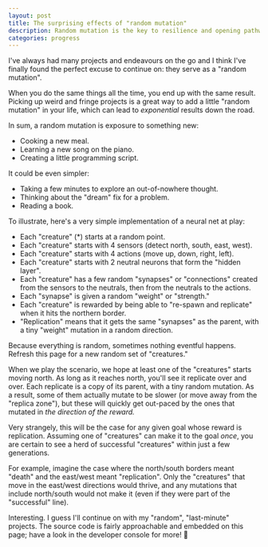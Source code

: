 ```yaml
---
layout: post
title: The surprising effects of "random mutation"
description: Random mutation is the key to resilience and opening pathways with exponential benefits.
categories: progress
---
```


I've always had many projects and endeavours on the go and I think I've finally found the perfect excuse to continue on: they serve as a "random mutation".

When you do the same things all the time, you end up with the same result. Picking up weird and fringe projects is a great way to add a little "random mutation" in your life, which can lead to _exponential_ results down the road.

In sum, a random mutation is exposure to something new:

- Cooking a new meal.
- Learning a new song on the piano.
- Creating a little programming script.

It could be even simpler:

- Taking a few minutes to explore an out-of-nowhere thought.
- Thinking about the "dream" fix for a problem.
- Reading a book.

To illustrate, here's a very simple implementation of a neural net at play:

<div class="overflow-auto bg-gray-800 bg-gradient-to-r from-gray-900 to-sky-900 text-green-400 text-center p-4 lg:p-16 mb-10">
  <code id="neurenv" class="inline-block whitespace-pre text-left leading-none"></code>
</div>

- Each "creature" (*) starts at a random point.
- Each "creature" starts with 4 sensors (detect north, south, east, west).
- Each "creature" starts with 4 actions (move up, down, right, left).
- Each "creature" starts with 2 neutral neurons that form the "hidden layer".
- Each "creature" has a few random "synapses" or "connections" created from the sensors to the neutrals, then from the neutrals to the actions.
- Each "synapse" is given a random "weight" or "strength."
- Each "creature" is rewarded by being able to "re-spawn and replicate" when it hits the northern border.
- "Replication" means that it gets the same "synapses" as the parent, with a tiny "weight" mutation in a random direction.

Because everything is random, sometimes nothing eventful happens. Refresh this page for a new random set of "creatures."

When we play the scenario, we hope at least one of the "creatures" starts moving north. As long as it reaches north, you'll see it replicate over and over. Each replicate is a copy of its parent, with a tiny random mutation. As a result, some of them actually mutate to be slower (or move away from the "replica zone"), but these will quickly get out-paced by the ones that mutated in <em>the direction of the reward.</em>

Very strangely, this will be the case for any given goal whose reward is replication. Assuming one of "creatures" can make it to the goal *once*, you are certain to see a herd of successful "creatures" within just a few generations.

For example, imagine the case where the north/south borders meant "death" and the east/west meant "replication". Only the "creatures" that move in the east/west directions would thrive, and any mutations that include north/south would not make it (even if they were part of the "successful" line).

Interesting. I guess I'll continue on with my "random", "last-minute" projects. The source code is fairly approachable and embedded on this page; have a look in the developer console for more! 👻

<!--
- starting location doesn't matter so much
- starting attributes matter a lot
- learning/time matters a lot
- no goal, only longevity/replication
- mutation
- Sensors are zeroed between generations
-->

<script type="text/javascript">
  const CLEAR_SCREEN = '\033[2J'

  const shuffle = (arr, n) => arr.sort(() => 0.5 - Math.random()).slice(0, n)
  const rand = (min, max) => Math.random() * (max - min) + min
  const randInt = (min, max) => parseInt(rand(min, max))
  const createArray = (length, func) => Array.apply(null, { length }).map(func)

  const DIRECTION_NORTH = 'NORTH'
  const DIRECTION_SOUTH = 'SOUTH'
  const DIRECTION_EAST = 'EAST'
  const DIRECTION_WEST = 'WEST'

  class Neuron {
    constructor(name, value = 0) {
      this.name = name
      this.value = value
    }

    nameWithType() {
      return `${this.constructor.name}:${this.name}`
    }

    getValue() {
      return this.value
    }

    setValue(value) {
      this.value = value

      return this.value
    }

    addValue(value) {
      this.setValue((this.getValue() || 0) + value)
    }

    zeroValue() {
      this.value = 0
    }
  }

  Neuron.fromSource = (source, value) => {
    return new Neuron(source.name, source.value)
  }

  class Sensor extends Neuron {
    constructor(name, func) {
      super(name, 0)

      this.func = func
    }

    setValue(creature) {
      if (typeof this.func === 'function') {
        this.value = this.func.call(this, creature)
      }

      return this.getValue()
    }
  }

  Sensor.fromSource = (source) => {
    return new Sensor(source.name, source.func)
  }

  class Action extends Neuron {
    constructor(name, func) {
      super(name, 0)

      this.func = func
    }

    act(creature) {
      this.func.call(this, creature)
    }
  }

  Action.fromSource = (source) => {
    return new Action(source.name, source.func)
  }

  class Synapse {
    constructor(from, to, weight) {
      this.from = from
      this.to = to
      this.weight = weight
    }
  }

  Synapse.fromSourceWithMutation = (source, neurons, mutation) => {
    const from = neurons.find((n) => n.name === source.from.name)
    const to = neurons.find((n) => n.name === source.to.name)

    return new Synapse(from, to, source.weight + (source.weight * (mutation * (Math.random() > 0.5 ? 1 : -1))))
  }

  class Brain {
    constructor(sensors, urges, innerNeurons, synapses) {
      this.sensors = sensors
      this.innerNeurons = innerNeurons
      this.urges = urges
      this.synapses = synapses
    }

    fire(creature) {
      const weightedUrges = createArray(this.urges.length, () => 0)

      this.sensors
        .concat(this.innerNeurons)
        .concat(this.urges)
        .forEach((n) => n.zeroValue())

      this.sensors
        .forEach((s) => s.setValue(creature))

      // for multiple layers, this could be looping the layers,
      // then looping the synapses to it, from it
      this.synapses.forEach((synapse) => {
        synapse.to.addValue(synapse.from.getValue() * synapse.weight)
      })

      this.urges.forEach((urge) => {
        urge.setValue(Math.abs(Math.tanh(urge.value)))
      })

      return this.urges
       // TODO: filter by some activation function?
        .filter((u) => u.getValue() > 0.25)
    }

    log() {
      console.log(
        this.synapses.map((s) => {
          return [s.from.nameWithType(), s.weight.toFixed(1), s.to.nameWithType()].join(' -> ')
        }).join('\n')
      )
    }
  }

  Brain.fromOptions = (options) => {
    if (!options.sensors.length) throw new Error('No sensors supplied')
    if (!options.urges.length) throw new Error('No urges supplied')

    const sensors = options.sensors
    const innerNeurons = options.innerNeurons || createArray(options.power, (_, index) => new Neuron(`INNER_${index}`))
    const urges = options.urges
    const synapses = options.synapses || []

    if (!synapses.length) {
      shuffle(sensors, randInt(1, sensors.length))
        .forEach((sensor) => {
          shuffle(innerNeurons, randInt(1, innerNeurons.length))
            .forEach((innerNeuron) => synapses.push(new Synapse(sensor, innerNeuron, Math.random())))
        })

      shuffle(innerNeurons, randInt(0, innerNeurons.length))
        .forEach((innerNeuronFrom) => {
          shuffle(innerNeurons, randInt(0, innerNeurons.length))
            .filter((n) => n !== innerNeuronFrom)
            .forEach((innerNeuronTo) => synapses.push(new Synapse(innerNeuronFrom, innerNeuronTo, Math.random())))
        })

      shuffle(innerNeurons, randInt(1, innerNeurons.length))
        .forEach((innerNeuron) => {
          shuffle(urges, randInt(1, urges.length))
            .forEach((action) => synapses.push(new Synapse(innerNeuron, action, Math.random())))
        })
    }

    return new Brain(sensors, urges, innerNeurons, synapses)
  }

  class Creature {
    constructor(world, brain, color) {
      this.world = world
      this.brain = brain
      this.isDestroyed = false
      this.color = color || { r: randInt(0, 255), g: randInt(0, 255), b: randInt(0, 255) }
    }

    adapt() {
      if (this.isDestroyed) {
        return
      }

      this.act( this.brain.fire(this) )
    }

    act(activatedUrges) {
      activatedUrges.forEach((urge) => urge.act(this))
    }

    move(deltaX, deltaY) {
      if (deltaX !== 0) {
        this.position.x = Math.max(Math.min(this.position.x + deltaX, this.world.width), 0)
      }

      if (deltaY !== 0) {
        const projectedY = this.position.y + deltaY

        this.position.y = Math.max(Math.min(projectedY, this.world.height), 0)

        if (projectedY >= this.world.height) {
          this.world.multiply(this)
          this.world.multiply(this)
          this.destroy()
        }
      }
    }

    look(direction) {
      return Math.random()
      if (direction === DIRECTION_NORTH) {
        return this.world.height - this.position.y
      } else if (direction === DIRECTION_SOUTH) {
        return this.position.y
      } else if (direction === DIRECTION_EAST) {
        return this.world.width - this.position.x
      } else if (direction === DIRECTION_WEST) {
        return this.position.x
      }
    }

    spawn() {
      this.position = {
        x: randInt(0, this.world.width),
        y: randInt(0, this.world.height),
      }
    }

    symbol() {
      return this.isDestroyed ? ' ' : `<span style="color: rgb(${this.color.r}, ${this.color.g}, ${this.color.b})">*</span>`
    }

    destroy() {
      this.isDestroyed = true
    }
  }

  class World {
    constructor(mapWidth, mapHeight, numberOfCreatures, brainOptions, mutation = 0.1) {
      this.width = mapWidth
      this.height = mapHeight
      this.brainOptions = brainOptions
      this.creatures = createArray(numberOfCreatures, () => new Creature(this, Brain.fromOptions(brainOptions)))
      this.mutation = mutation
    }

    start(delay, renderElement) {
      this.creatures.forEach((c) => c.spawn())
      this.loop(delay, renderElement)
    }

    loop(delay, renderElement) {
      if (this.creatures.filter((c) => !c.isDestroyed).length > 500) return

      this.creatures.forEach((c) => c.adapt())
      this.render(renderElement)

      setTimeout(() => this.loop(delay, renderElement), delay)
    }

    renderCreature(x, y) {
      const creature = this.creatures
        .find((c) => c.position.x === x && c.position.y === y)

      return creature ? creature.symbol() : ' '
    }

    multiply(source) {
      const sourceBrain = source.brain
      const brainOptions = {
        sensors: sourceBrain.sensors.map((s) => Sensor.fromSource(s)),
        innerNeurons: sourceBrain.innerNeurons.map((i) => Neuron.fromSource(i)),
        urges: sourceBrain.urges.map((a) => Action.fromSource(a)),
      }
      const neurons = brainOptions.sensors.concat(brainOptions.innerNeurons).concat(brainOptions.urges)

      brainOptions.synapses = sourceBrain.synapses.map((s) => Synapse.fromSourceWithMutation(s, neurons, this.mutation))

      const creature = new Creature(this, Brain.fromOptions(brainOptions), source.color)

      this.creatures.push(creature)

      creature.spawn()
    }

    render(renderElement) {
      const header = '|' + Array.from(Array((this.width / 2) - 5).keys(), () => '|').join('') + ' ReplicaZone ' + Array.from(Array((this.width / 2) - 5).keys(), () => '|').join('') + '|'
      const footer = '|' + Array.from(Array(this.width + 3).keys(), () => '_').join('') + '|'
      const rows = []

      for (var y = 0; y <= this.height; y++) {
        const row = []

        for (var x = 0; x <= this.width; x++) {
          row.push(this.renderCreature(x, this.height - y))
        }

        rows.push('| ' + row.join('') + ' |')
      }

      const LINE_BREAK = '\n'
      let output = header
      output += LINE_BREAK
      output += rows.join(LINE_BREAK)
      output += LINE_BREAK
      output += footer
      output += LINE_BREAK
      output += LINE_BREAK
      output += 'DOTS: '
      output += this.creatures.filter((c) => !c.isDestroyed).length

      if (renderElement) {
        renderElement.cols = this.width
        renderElement.rows = this.height

        renderElement.innerHTML = output
      } else {
        console.log(CLEAR_SCREEN)
        console.log(output)
      }
    }
  }

  const IS_MOBILE = typeof window === 'object' && window.outerWidth <= 640
  const NUMBER_OF_CREATURES = 5 // IS_MOBILE ? 10 : 20
  const MAP_WIDTH = IS_MOBILE ? 20 : 50
  const MAP_HEIGHT = IS_MOBILE ? 15 : 20
  const ITERATION_DELAY = 100
  const RENDER_ELEMENT = document.querySelector('#neurenv')
  const BRAIN_OPTIONS = {
    sensors: [
      new Sensor(`SEE_${DIRECTION_NORTH}`, (creature) => creature.look(DIRECTION_NORTH)),
      new Sensor(`SEE_${DIRECTION_SOUTH}`, (creature) => creature.look(DIRECTION_SOUTH)),
      new Sensor(`SEE_${DIRECTION_EAST}`, (creature) => creature.look(DIRECTION_EAST)),
      new Sensor(`SEE_${DIRECTION_WEST}`, (creature) => creature.look(DIRECTION_WEST)),
    ],
    urges: [
      new Action(`MOVE_${DIRECTION_NORTH}`, (creature) => creature.move(0, +1)),
      new Action(`MOVE_${DIRECTION_SOUTH}`, (creature) => creature.move(0, -1)),
      new Action(`MOVE_${DIRECTION_EAST}`, (creature) => creature.move(1, 0)),
      new Action(`MOVE_${DIRECTION_WEST}`, (creature) => creature.move(-1, 0)),
    ],
    power: 2
  }

  const world = new World(MAP_WIDTH, MAP_HEIGHT, NUMBER_OF_CREATURES, BRAIN_OPTIONS)
  world.start(ITERATION_DELAY, RENDER_ELEMENT)
  world.creatures.forEach((c) => c.brain.log())
  // world.render(RENDER_ELEMENT)
</script>

